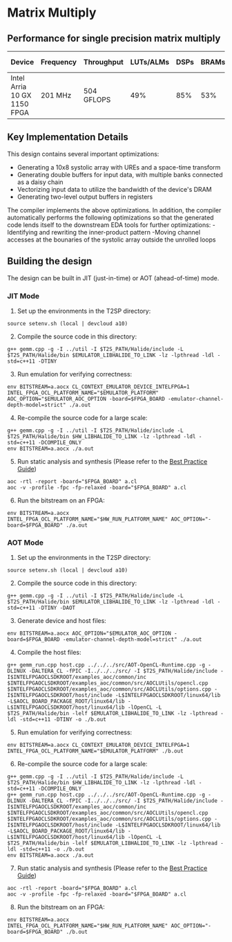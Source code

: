 # Matrix Multiply

## Performance for single precision matrix multiply
| Device | Frequency | Throughput | LUTs/ALMs | DSPs | BRAMs | DSP Efficiency |
| ------ | --------- | ------ | --------- | ---- | ----- | -------------- |
| Intel Arria 10 GX 1150 FPGA | 201 MHz | 504 GFLOPS | 49% | 85% | 53% | 97%   |

## Key Implementation Details

This design contains several important optimizations:
- Generating a 10x8 systolic array with UREs and a space-time transform
- Generating double buffers for input data, with multiple banks connected as a daisy chain
- Vectorizing input data to utilize the bandwidth of the device's DRAM
- Generating two-level output buffers in registers

The compiler implements the above optimizations. In addition, the compiler automatically performs the following optimizations so that the generated code lends itself to the downstream EDA tools for further optimizations:
-Identifying and rewriting the inner-product pattern
-Moving  channel accesses at the bounaries of the systolic array outside the unrolled loops

## Building the design

The design can be built in JIT (just-in-time) or AOT (ahead-of-time) mode.

### JIT Mode
1. Set up the environments in the T2SP directory:
```
source setenv.sh (local | devcloud a10)
```
2. Compile the source code in this directory:
```
g++ gemm.cpp -g -I ../util -I $T2S_PATH/Halide/include -L $T2S_PATH/Halide/bin $EMULATOR_LIBHALIDE_TO_LINK -lz -lpthread -ldl -std=c++11 -DTINY
```
3. Run emulation for verifying correctness:
```
env BITSTREAM=a.aocx CL_CONTEXT_EMULATOR_DEVICE_INTELFPGA=1 INTEL_FPGA_OCL_PLATFORM_NAME="$EMULATOR_PLATFORM" AOC_OPTION="$EMULATOR_AOC_OPTION -board=$FPGA_BOARD -emulator-channel-depth-model=strict" ./a.out
```
4. Re-compile the source code for a large scale:
```
g++ gemm.cpp -g -I ../util -I $T2S_PATH/Halide/include -L $T2S_PATH/Halide/bin $HW_LIBHALIDE_TO_LINK -lz -lpthread -ldl -std=c++11 -DCOMPILE_ONLY
env BITSTREAM=a.aocx ./a.out
```
5. Run static analysis and synthesis (Please refer to the [Best Practice Guide](https://www.intel.com/content/dam/www/programmable/us/en/pdfs/literature/hb/opencl-sdk/aocl-best-practices-guide.pdf))
```
aoc -rtl -report -board="$FPGA_BOARD" a.cl
aoc -v -profile -fpc -fp-relaxed -board="$FPGA_BOARD" a.cl
```
6. Run the bitstream on an FPGA:
```
env BITSTREAM=a.aocx INTEL_FPGA_OCL_PLATFORM_NAME="$HW_RUN_PLATFORM_NAME" AOC_OPTION="-board=$FPGA_BOARD" ./a.out
```
### AOT Mode
1. Set up the environments in the T2SP directory:
```
source setenv.sh (local | devcloud a10)
```
2. Compile the source code in this directory:
```
g++ gemm.cpp -g -I ../util -I $T2S_PATH/Halide/include -L $T2S_PATH/Halide/bin $EMULATOR_LIBHALIDE_TO_LINK -lz -lpthread -ldl -std=c++11 -DTINY -DAOT
```
3. Generate device and host files:
```
env BITSTREAM=a.aocx AOC_OPTION="$EMULATOR_AOC_OPTION -board=$FPGA_BOARD -emulator-channel-depth-model=strict" ./a.out
```
4. Compile the host files:
```
g++ gemm_run.cpp host.cpp ../../../src/AOT-OpenCL-Runtime.cpp -g -DLINUX -DALTERA_CL -fPIC -I../../../src/ -I $T2S_PATH/Halide/include -I$INTELFPGAOCLSDKROOT/examples_aoc/common/inc $INTELFPGAOCLSDKROOT/examples_aoc/common/src/AOCLUtils/opencl.cpp $INTELFPGAOCLSDKROOT/examples_aoc/common/src/AOCLUtils/options.cpp -I$INTELFPGAOCLSDKROOT/host/include -L$INTELFPGAOCLSDKROOT/linux64/lib -L$AOCL_BOARD_PACKAGE_ROOT/linux64/lib -L$INTELFPGAOCLSDKROOT/host/linux64/lib -lOpenCL -L $T2S_PATH/Halide/bin -lelf $EMULATOR_LIBHALIDE_TO_LINK -lz -lpthread -ldl -std=c++11 -DTINY -o ./b.out
```
5. Run emulation for verifying correctness:
```
env BITSTREAM=a.aocx CL_CONTEXT_EMULATOR_DEVICE_INTELFPGA=1 INTEL_FPGA_OCL_PLATFORM_NAME="$EMULATOR_PLATFORM" ./b.out
```
6. Re-compile the source code for a large scale:
```
g++ gemm.cpp -g -I ../util -I $T2S_PATH/Halide/include -L $T2S_PATH/Halide/bin $HW_LIBHALIDE_TO_LINK -lz -lpthread -ldl -std=c++11 -DCOMPILE_ONLY
g++ gemm_run.cpp host.cpp ../../../src/AOT-OpenCL-Runtime.cpp -g -DLINUX -DALTERA_CL -fPIC -I../../../src/ -I $T2S_PATH/Halide/include -I$INTELFPGAOCLSDKROOT/examples_aoc/common/inc $INTELFPGAOCLSDKROOT/examples_aoc/common/src/AOCLUtils/opencl.cpp $INTELFPGAOCLSDKROOT/examples_aoc/common/src/AOCLUtils/options.cpp -I$INTELFPGAOCLSDKROOT/host/include -L$INTELFPGAOCLSDKROOT/linux64/lib -L$AOCL_BOARD_PACKAGE_ROOT/linux64/lib -L$INTELFPGAOCLSDKROOT/host/linux64/lib -lOpenCL -L $T2S_PATH/Halide/bin -lelf $EMULATOR_LIBHALIDE_TO_LINK -lz -lpthread -ldl -std=c++11 -o ./b.out
env BITSTREAM=a.aocx ./a.out
```
7. Run static analysis and synthesis (Please refer to the [Best Practice Guide](https://www.intel.com/content/dam/www/programmable/us/en/pdfs/literature/hb/opencl-sdk/aocl-best-practices-guide.pdf))
```
aoc -rtl -report -board="$FPGA_BOARD" a.cl
aoc -v -profile -fpc -fp-relaxed -board="$FPGA_BOARD" a.cl
```
8. Run the bitstream on an FPGA:
```
env BITSTREAM=a.aocx INTEL_FPGA_OCL_PLATFORM_NAME="$HW_RUN_PLATFORM_NAME" AOC_OPTION="-board=$FPGA_BOARD" ./b.out
```
